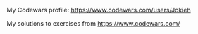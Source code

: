 My Codewars profile: https://www.codewars.com/users/Jokieh

My solutions to exercises from https://www.codewars.com/
